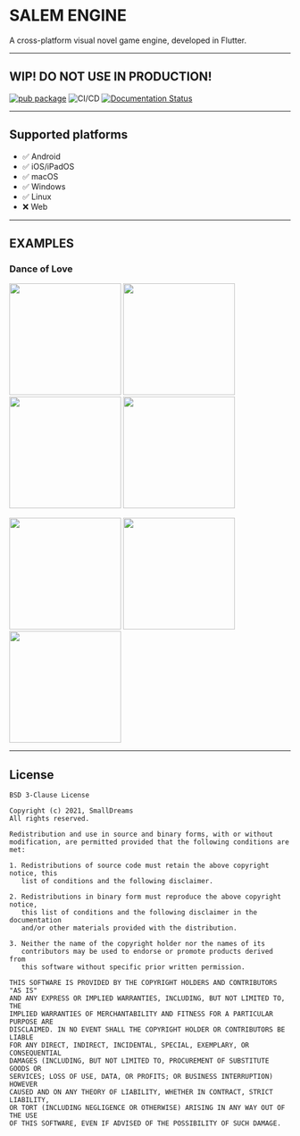 # <b>SALEM ENGINE</b>
A cross-platform visual novel game engine, developed in Flutter.

---

## WIP! DO NOT USE IN PRODUCTION!

[![pub package](https://img.shields.io/pub/v/salem.svg)](https://pub.dartlang.org/packages/salem)
![CI/CD](https://github.com/SmallDreams/Engine/actions/workflows/ci.yml/badge.svg?branch=develop)
[![Documentation Status](https://readthedocs.org/projects/salem-engine/badge/?version=latest)](https://salem-engine.readthedocs.io/en/latest/?badge=latest)

---

## Supported platforms
- ✅ Android
- ✅ iOS/iPadOS
- ✅ macOS
- ✅ Windows
- ✅ Linux
- ❌ Web

---

## EXAMPLES

### Dance of Love
<p float="left">
  <img src="https://danceoflove.smalldreams.co/images/danceoflove/index4.png" width="200" /> 
  <img src="https://blog.jonafeucht.de/wp-content/uploads/2021/04/Apple-iPhone-11-Pro-Max-Screenshot-5.png" width="200" />
  <img src="https://danceoflove.smalldreams.co/images/danceoflove/index.png" width="200" />
  <img src="https://blog.jonafeucht.de/wp-content/uploads/2020/11/Apple-iPhone-11-Pro-Max-Screenshot-2-2.png" width=200" />
</p>
<p float="left">
 <img src="https://blog.jonafeucht.de/wp-content/uploads/2020/11/Apple-iPad-Pro-13-Inch-Screenshot-1.png" width="200">
 <img src="https://blog.jonafeucht.de/wp-content/uploads/2020/11/Apple-iPad-Pro-13-Inch-Screenshot-2.png" width="200">
 <img src="https://blog.jonafeucht.de/wp-content/uploads/2020/11/Apple-iPad-Pro-13-Inch-Screenshot-3.png" width="200">
</p>

---

## License
```
BSD 3-Clause License

Copyright (c) 2021, SmallDreams
All rights reserved.

Redistribution and use in source and binary forms, with or without
modification, are permitted provided that the following conditions are met:

1. Redistributions of source code must retain the above copyright notice, this
   list of conditions and the following disclaimer.

2. Redistributions in binary form must reproduce the above copyright notice,
   this list of conditions and the following disclaimer in the documentation
   and/or other materials provided with the distribution.

3. Neither the name of the copyright holder nor the names of its
   contributors may be used to endorse or promote products derived from
   this software without specific prior written permission.

THIS SOFTWARE IS PROVIDED BY THE COPYRIGHT HOLDERS AND CONTRIBUTORS "AS IS"
AND ANY EXPRESS OR IMPLIED WARRANTIES, INCLUDING, BUT NOT LIMITED TO, THE
IMPLIED WARRANTIES OF MERCHANTABILITY AND FITNESS FOR A PARTICULAR PURPOSE ARE
DISCLAIMED. IN NO EVENT SHALL THE COPYRIGHT HOLDER OR CONTRIBUTORS BE LIABLE
FOR ANY DIRECT, INDIRECT, INCIDENTAL, SPECIAL, EXEMPLARY, OR CONSEQUENTIAL
DAMAGES (INCLUDING, BUT NOT LIMITED TO, PROCUREMENT OF SUBSTITUTE GOODS OR
SERVICES; LOSS OF USE, DATA, OR PROFITS; OR BUSINESS INTERRUPTION) HOWEVER
CAUSED AND ON ANY THEORY OF LIABILITY, WHETHER IN CONTRACT, STRICT LIABILITY,
OR TORT (INCLUDING NEGLIGENCE OR OTHERWISE) ARISING IN ANY WAY OUT OF THE USE
OF THIS SOFTWARE, EVEN IF ADVISED OF THE POSSIBILITY OF SUCH DAMAGE.
